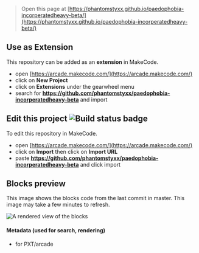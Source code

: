  


> Open this page at [https://phantomstyxx.github.io/paedophobia-incorperatedheavy-beta/](https://phantomstyxx.github.io/paedophobia-incorperatedheavy-beta/)

## Use as Extension

This repository can be added as an **extension** in MakeCode.

* open [https://arcade.makecode.com/](https://arcade.makecode.com/)
* click on **New Project**
* click on **Extensions** under the gearwheel menu
* search for **https://github.com/phantomstyxx/paedophobia-incorperatedheavy-beta** and import

## Edit this project ![Build status badge](https://github.com/phantomstyxx/paedophobia-incorperatedheavy-beta/workflows/MakeCode/badge.svg)

To edit this repository in MakeCode.

* open [https://arcade.makecode.com/](https://arcade.makecode.com/)
* click on **Import** then click on **Import URL**
* paste **https://github.com/phantomstyxx/paedophobia-incorperatedheavy-beta** and click import

## Blocks preview

This image shows the blocks code from the last commit in master.
This image may take a few minutes to refresh.

![A rendered view of the blocks](https://github.com/phantomstyxx/paedophobia-incorperatedheavy-beta/raw/master/.github/makecode/blocks.png)

#### Metadata (used for search, rendering)

* for PXT/arcade
<script src="https://makecode.com/gh-pages-embed.js"></script><script>makeCodeRender("{{ site.makecode.home_url }}", "{{ site.github.owner_name }}/{{ site.github.repository_name }}");</script>
